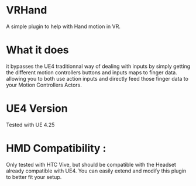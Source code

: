 # VRHand
A simple plugin to help with Hand motion in VR.

# What it does 
it bypasses the UE4 traditionnal way of dealing with inputs by simply getting the different motion controllers buttons and inputs maps to finger data. allowing you to both use action inputs and directly feed those finger data to your Motion Controllers Actors.

# UE4 Version
Tested with UE 4.25

# HMD Compatibility :
Only tested with HTC Vive, but should be compatible with the Headset already compatible with UE4.
You can easily extend and modify this plugin to better fit your setup.
